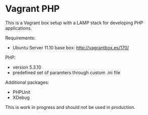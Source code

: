Vagrant PHP
===========
This is a Vagrant box setup with a LAMP stack for developing PHP applications.

Requirements:

- Ubuntu Server 11.10 base box: http://vagrantbox.es/170/

PHP:

- version 5.3.10
- predefined set of paramters through custom .ini file

Additional packages:

- PHPUnit
- XDebug

This is work in progress and should not be used in production.